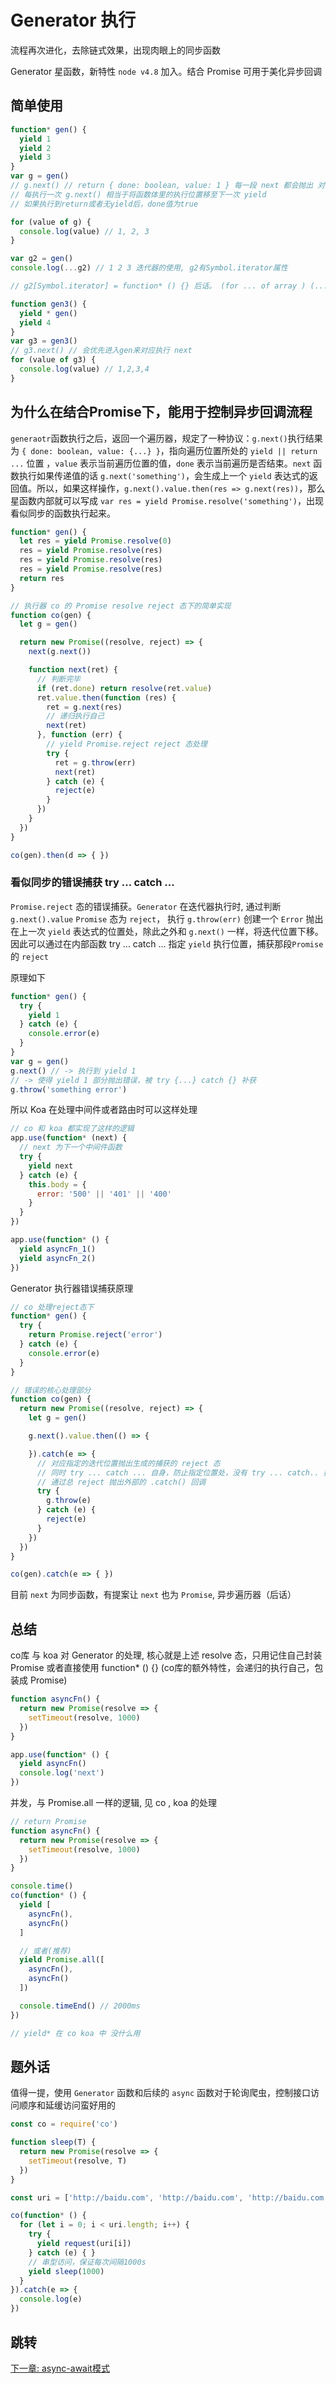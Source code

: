 # Generator 执行

流程再次进化，去除链式效果，出现肉眼上的同步函数

Generator 星函数，新特性 `node v4.8` 加入。结合 Promise 可用于美化异步回调

## 简单使用

```js
function* gen() {
  yield 1
  yield 2
  yield 3
}
var g = gen()
// g.next() // return { done: boolean, value: 1 } 每一段 next 都会抛出 对应 yield 语法里的值
// 每执行一次 g.next() 相当于将函数体里的执行位置移至下一次 yield
// 如果执行到return或者无yield后，done值为true

for (value of g) {
  console.log(value) // 1, 2, 3
}

var g2 = gen()
console.log(...g2) // 1 2 3 迭代器的使用, g2有Symbol.iterator属性

// g2[Symbol.iterator] = function* () {} 后话。 (for ... of array ) (...array) 对于 js 数组对象可以实现数组遍历，因为数组对象实现了Symbol.iterator属性 Array.prototype[@@iterator]

function gen3() {
  yield * gen()
  yield 4
}
var g3 = gen3()
// g3.next() // 会优先进入gen来对应执行 next
for (value of g3) {
  console.log(value) // 1,2,3,4
}
```

## 为什么在结合Promise下，能用于控制异步回调流程

`generaotr`函数执行之后，返回一个遍历器，规定了一种协议：`g.next()`执行结果为 `{ done: boolean, value: {...} }`，指向遍历位置所处的 `yield || return ...` 位置 ，`value` 表示当前遍历位置的值，`done` 表示当前遍历是否结束。`next` 函数执行如果传递值的话 `g.next('something')`，会生成上一个 `yield` 表达式的返回值。所以，如果这样操作，`g.next().value.then(res => g.next(res))`，那么星函数内部就可以写成 `var res = yield Promise.resolve('something')`，出现看似同步的函数执行起来。

```js
function* gen() {
  let res = yield Promise.resolve(0)
  res = yield Promise.resolve(res)
  res = yield Promise.resolve(res)
  res = yield Promise.resolve(res)
  return res
}

// 执行器 co 的 Promise resolve reject 态下的简单实现
function co(gen) {
  let g = gen()

  return new Promise((resolve, reject) => {
    next(g.next())

    function next(ret) {
      // 判断完毕
      if (ret.done) return resolve(ret.value)
      ret.value.then(function (res) {
        ret = g.next(res)
        // 递归执行自己
        next(ret)
      }, function (err) {
        // yield Promise.reject reject 态处理
        try {
          ret = g.throw(err)
          next(ret)
        } catch (e) {
          reject(e)
        }
      })
    }
  })
}

co(gen).then(d => { })
```


### 看似同步的错误捕获 try ... catch ...

`Promise.reject` 态的错误捕获。`Generator` 在迭代器执行时, 通过判断 `g.next().value` `Promise` 态为 `reject`， 执行 `g.throw(err)` 创建一个 `Error` 抛出在上一次 `yield` 表达式的位置处，除此之外和 `g.next()` 一样，将迭代位置下移。因此可以通过在内部函数 try ... catch ... 指定 `yield` 执行位置，捕获那段`Promise` 的 `reject`

原理如下

```js
function* gen() {
  try {
    yield 1
  } catch (e) {
    console.error(e)
  }
}
var g = gen()
g.next() // -> 执行到 yield 1
// -> 使得 yield 1 部分抛出错误，被 try {...} catch {} 补获
g.throw('something error')
```

所以 Koa 在处理中间件或者路由时可以这样处理

```js
// co 和 koa 都实现了这样的逻辑
app.use(function* (next) {
  // next 为下一个中间件函数
  try {
    yield next
  } catch (e) {
    this.body = {
      error: '500' || '401' || '400'
    }
  }
})

app.use(function* () {
  yield asyncFn_1()
  yield asyncFn_2()
})
```

Generator 执行器错误捕获原理

```js
// co 处理reject态下
function* gen() {
  try {
    return Promise.reject('error')
  } catch (e) {
    console.error(e)
  }
}

// 错误的核心处理部分
function co(gen) {
  return new Promise((resolve, reject) => {
    let g = gen()

    g.next().value.then(() => {

    }).catch(e => {
      // 对应指定的迭代位置抛出生成的捕获的 reject 态
      // 同时 try ... catch ... 自身，防止指定位置处，没有 try ... catch.. 捕获，自身捕获
      // 通过总 reject 抛出外部的 .catch() 回调
      try {
        g.throw(e)
      } catch (e) {
        reject(e)
      }
    })
  })
}

co(gen).catch(e => { })
```

目前 `next` 为同步函数，有提案让 `next` 也为 `Promise`, 异步遍历器（后话）

## 总结

co库 与 koa 对 Generator 的处理, 核心就是上述 resolve 态，只用记住自己封装 Promise 或者直接使用 function* () {} (co库的额外特性，会递归的执行自己，包装成 Promise)

```js
function asyncFn() {
  return new Promise(resolve => {
    setTimeout(resolve, 1000)
  })
}

app.use(function* () {
  yield asyncFn()
  console.log('next')
})
```

并发，与 Promise.all 一样的逻辑, 见 co , koa 的处理

```js
// return Promise
function asyncFn() {
  return new Promise(resolve => {
    setTimeout(resolve, 1000)
  })
}

console.time()
co(function* () {
  yield [
    asyncFn(),
    asyncFn()
  ]

  // 或者(推荐)
  yield Promise.all([
    asyncFn(),
    asyncFn()
  ])

  console.timeEnd() // 2000ms
})

// yield* 在 co koa 中 没什么用
```

## 题外话

值得一提，使用 `Generator` 函数和后续的 `async` 函数对于轮询爬虫，控制接口访问顺序和延缓访问蛮好用的

```js
const co = require('co')

function sleep(T) {
  return new Promise(resolve => {
    setTimeout(resolve, T)
  })
}

const uri = ['http://baidu.com', 'http://baidu.com', 'http://baidu.com']

co(function* () {
  for (let i = 0; i < uri.length; i++) {
    try {
      yield request(uri[i])
    } catch (e) { }
    // 串型访问，保证每次间隔1000s
    yield sleep(1000)
  }
}).catch(e => {
  console.log(e)
})
```

## 跳转

[下一章: async-await模式](async-await模式.md)